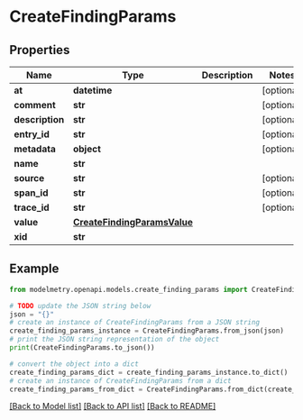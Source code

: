 # CreateFindingParams


## Properties

Name | Type | Description | Notes
------------ | ------------- | ------------- | -------------
**at** | **datetime** |  | [optional] 
**comment** | **str** |  | [optional] 
**description** | **str** |  | [optional] 
**entry_id** | **str** |  | [optional] 
**metadata** | **object** |  | [optional] 
**name** | **str** |  | 
**source** | **str** |  | [optional] 
**span_id** | **str** |  | [optional] 
**trace_id** | **str** |  | [optional] 
**value** | [**CreateFindingParamsValue**](CreateFindingParamsValue.md) |  | 
**xid** | **str** |  | 

## Example

```python
from modelmetry.openapi.models.create_finding_params import CreateFindingParams

# TODO update the JSON string below
json = "{}"
# create an instance of CreateFindingParams from a JSON string
create_finding_params_instance = CreateFindingParams.from_json(json)
# print the JSON string representation of the object
print(CreateFindingParams.to_json())

# convert the object into a dict
create_finding_params_dict = create_finding_params_instance.to_dict()
# create an instance of CreateFindingParams from a dict
create_finding_params_from_dict = CreateFindingParams.from_dict(create_finding_params_dict)
```
[[Back to Model list]](../README.md#documentation-for-models) [[Back to API list]](../README.md#documentation-for-api-endpoints) [[Back to README]](../README.md)


